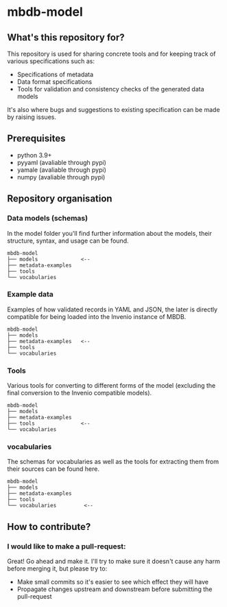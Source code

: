 # mbdb-model

## What's this repository for?

This repository is used for sharing concrete tools and for keeping
track of various specifications such as:

- Specifications of metadata
- Data format specifications
- Tools for validation and consistency checks of the generated data models

It's also where bugs and suggestions to existing specification can be made by
raising issues.

## Prerequisites

* python 3.9+
* pyyaml (avaliable through pypi)
* yamale (avaliable through pypi)
* numpy (avaliable through pypi)


## Repository organisation

### Data models (schemas)

In the model folder you'll find further information about the models,
their structure, syntax, and usage can be found.

```
mbdb-model
├── models              <--
├── metadata-examples
├── tools
└── vocabularies
```


### Example data

Examples of how validated records in YAML and JSON, the later is directly
compatible for being loaded into the Invenio instance of MBDB.

```
mbdb-model
├── models
├── metadata-examples   <--
├── tools
└── vocabularies
```


### Tools

Various tools for converting to different forms of the model (excluding the
final conversion to the Invenio compatible models).

```
mbdb-model
├── models
├── metadata-examples
├── tools               <--
└── vocabularies
```

### vocabularies

The schemas for vocabularies as well as the tools for extracting them from
their sources can be found here.

```
mbdb-model
├── models
├── metadata-examples
├── tools              
└── vocabularies         <--
```

## How to contribute?

### I would like to make a pull-request:

Great! Go ahead and make it. I'll try to make sure it doesn't cause any
harm before merging it, but please try to:

- Make small commits so it's easier to see which effect they will have
- Propagate changes upstream and downstream before submitting the
  pull-request


[MOSBRI]: https://www.mosbri.eu/
[FAIR principles]: https://doi.org/10.1038/sdata.2016.18
[mmCIF/PDBx dictionary]: https://mmcif.wwpdb.org/
[Invenio Framework]: https://invenio.readthedocs.io/en/latest/
